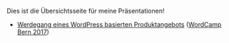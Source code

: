 Dies ist die Übersichtsseite für meine Präsentationen!

- [Werdegang eines WordPress basierten Produktangebots](?p=presence-werdegang) ([WordCamp Bern 2017](https://2017.bern.wordcamp.org/))

